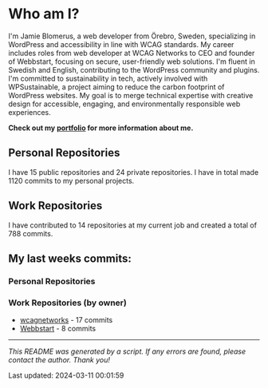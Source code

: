 # Who am I?
I'm Jamie Blomerus, a web developer from Örebro, Sweden, specializing in WordPress and accessibility in line with WCAG standards. My career includes roles from web developer at WCAG Networks to CEO and founder of Webbstart, focusing on secure, user-friendly web solutions. I'm fluent in Swedish and English, contributing to the WordPress community and plugins. I'm committed to sustainability in tech, actively involved with WPSustainable, a project aiming to reduce the carbon footprint of WordPress websites. My goal is to merge technical expertise with creative design for accessible, engaging, and environmentally responsible web experiences.

**Check out my [portfolio](jamie.blomerus.se) for more information about me.**

## Personal Repositories
I have 15 public repositories and 24 private repositories. I have in total made 1120 commits to my personal projects.

## Work Repositories
I have contributed to 14 repositories at my current job and created a total of 788 commits.
## My last weeks commits:
### Personal Repositories

### Work Repositories (by owner)
* [wcagnetworks](https://github.com/wcagnetworks) - 17 commits
* [Webbstart](https://github.com/Webbstart) - 8 commits

---

*This README was generated by a script. If any errors are found, please contact the author. Thank you!*

Last updated: 2024-03-11 00:01:59